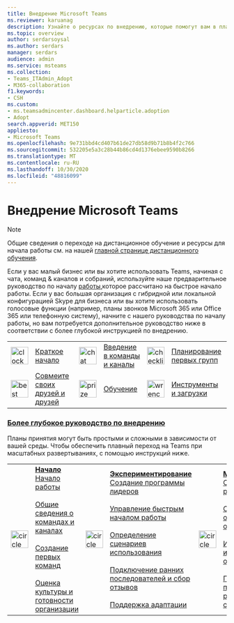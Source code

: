 ```yaml
---
title: Внедрение Microsoft Teams
ms.reviewer: karuanag
description: Узнайте о ресурсах по внедрению, которые помогут вам в планировании и развертывании Microsoft Teams в организации.
ms.topic: overview
author: serdarsoysal
ms.author: serdars
manager: serdars
audience: admin
ms.service: msteams
ms.collection:
- Teams_ITAdmin_Adopt
- M365-collaboration
f1.keywords:
- CSH
ms.custom:
- ms.teamsadmincenter.dashboard.helparticle.adoption
- Adopt
search.appverid: MET150
appliesto:
- Microsoft Teams
ms.openlocfilehash: 9e731bbd4cd407b61de27db58d9b71b8b4f2c766
ms.sourcegitcommit: 532205e5a3c28b44b86cd4d1376ebee9590b8266
ms.translationtype: MT
ms.contentlocale: ru-RU
ms.lasthandoff: 10/30/2020
ms.locfileid: "48816099"
---
```

# <a name="adopt-microsoft-teams"></a>Внедрение Microsoft Teams

> [!NOTE]
> Общие сведения о переходе на дистанционное обучение и ресурсы для начала работы см. на нашей [главной странице дистанционного обучения](https://www.microsoft.com/education/remote-learning).

Если у вас малый бизнес или вы хотите использовать Teams, начиная с чата, команд & каналов и собраний, используйте наше предварительное руководство по началу [работы,](get-started-with-teams-quick-start.md)которое рассчитано на быстрое начало работы. Если у вас большая организация с гибридной или локальной конфигурацией Skype для бизнеса или вы хотите использовать голосовые функции (например, планы звонков Microsoft 365 или Office 365 или [](#deeper-adoption-guidance)телефонную систему), начните с нашего руководства по началу работы, но вам потребуется дополнительное руководство ниже в соответствии с более глубокой инструкцией по внедрению.

|               |               |               |               |               |               |
| :-------------| :-------------| :-------------| :-------------| :-------------| :-------------|
| <img src="https://docs.microsoft.com/office/media/icons/clock-teams.svg" alt="clock" width="40 px" height="40 px"> | [Краткое начало](/MicrosoftTeams/teams-adoption-quick-start-checklist) | <img src="https://docs.microsoft.com/office/media/icons/chat.svg" alt="chat bubbles" width="40 px" height="40 px"> | [Введение в команды и каналы](/MicrosoftTeams/teams-adoption-understand-teams-and-channels) | <img src="https://docs.microsoft.com/office/media/icons/task-checklist-planning-teams.svg" alt="checklist" width="40 px" height="40 px"> | [Планирование первых групп](/MicrosoftTeams/teams-adoption-your-first-teams) |
| <img src="https://docs.microsoft.com//office/media/icons/best-practices-teams.svg" alt="best practices" width="40 px" height="40 px"> | [Совмеите своих друзей и друзей](/MicrosoftTeams/teams-adoption-create-champions-program) | <img src="https://docs.microsoft.com/office/media/icons/education-tutorial-teams.svg" alt="prize ribbon" width="40 px" height="40 px"> | [Обучение](https://docs.microsoft.com/MicrosoftTeams/training-microsoft-teams-landing-page) | <img src="https://docs.microsoft.com/office/media/icons/toolbox.svg" alt="wrench" width="40 px" height="40 px"> | [Инструменты и загрузки](/microsoftteams/adopt-tools-and-downloads) |

### <a name="deeper-adoption-guidance"></a>[Более глубокое руководство по внедрению](#deeper-adoption-guidance)

Планы принятия могут быть простыми и сложными в зависимости от вашей среды. Чтобы обеспечить плавный переход на Teams при масштабных развертываниях, с помощью инструкций ниже.

|               |               |               |               |               |               |
| :-------------| :-------------| :-------------| :-------------| :-------------| :-------------|
| <img src="https://docs.microsoft.com/office/media/icons/circle-number-1-teams.svg" alt="circle number one" width="40 px" height="40 px"> | **[Начало](/MicrosoftTeams/teams-adoption-phase1)** <br/> [Начало работы](/MicrosoftTeams/teams-adoption-get-started) <br/><br/> [Общие сведения о командах и каналах](/MicrosoftTeams/teams-adoption-understand-teams-and-channels) <br/><br/> [Создание первых команд](/MicrosoftTeams/teams-adoption-your-first-teams) <br/><br/> [Оценка культуры и готовности организации](/MicrosoftTeams/teams-adoption-assess-readiness) | <img src="https://docs.microsoft.com/office/media/icons/circle-number-2-teams.svg" alt="circle number 2" width="40 px" height="40 px"> | **[Экспериментирование](/MicrosoftTeams/teams-adoption-phase2-experiment)** <br/> [Создание программы лидеров](/MicrosoftTeams/teams-adoption-create-champions-program) <br/><br/> [Управление быстрым началом работы](/MicrosoftTeams/teams-adoption-governance-quick-start)<br/><br/> [Определение сценариев использования](/MicrosoftTeams/teams-adoption-define-usage-scenarios) <br/><br/> [Подключение ранних последователей и сбор отзывов](/MicrosoftTeams/teams-adoption-onboard-early-adopters) <br/><br/> [Поддержка адаптации](/MicrosoftTeams/teams-adoption-onboard-support) | <img src="https://docs.microsoft.com/office/media/icons/circle-number-3-teams.svg" alt="circle number 3" width="40 px" height="40 px"> | **[Масштабирование](/MicrosoftTeams/teams-adoption-phase3-enable)** <br/> [Определите результат и успех](/MicrosoftTeams/teams-adoption-define-outcomes) <br/><br/> [Оптимизация отзывов и отчетности](/MicrosoftTeams/teams-adoption-optimize-feedback-and-reporting) <br/><br/> [Информированность и внедрение обучения](/MicrosoftTeams/teams-adoption-drive-awareness) <br/><br/> [Планирование проверок работоспособности служб](/MicrosoftTeams/teams-adoption-schedule-service-health-reviews) |
